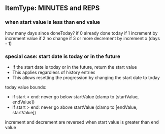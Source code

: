 ## ItemType: MINUTES and REPS
### when start value is less than end value

how many days since doneToday?
if 0
    already done today
if 1
    increment by increment value
if 2
    no change
if 3 or more
    decrement by increment x (days - 1)

### special case: start date is today or in the future
- If the start date is today or in the future, return the start value
- This applies regardless of history entries
- This allows resetting the progression by changing the start date to today

today value bounds:
- if start < end: never go below startValue (clamp to [startValue, endValue])
- if start > end: never go above startValue (clamp to [endValue, startValue])

increment and decrement are reversed when start value is greater than end value